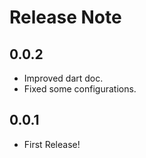 # Release Note

## 0.0.2

- Improved dart doc.
- Fixed some configurations.

## 0.0.1

- First Release!
